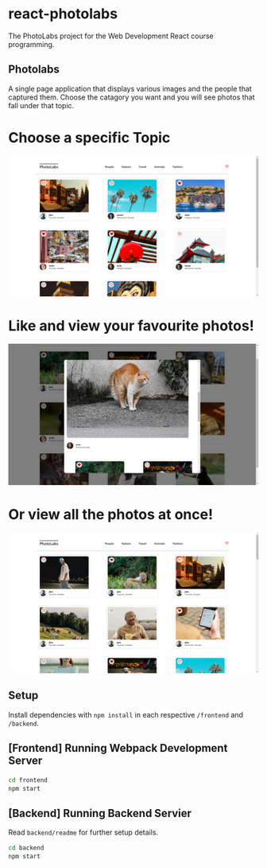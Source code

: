 # react-photolabs
The PhotoLabs project for the Web Development React course programming.

## Photolabs
A single page application that displays various images and the people that captured them.  Choose the catagory you want and you will see photos that fall under that topic.

# Choose a specific Topic

!["Choose a specific Topic"](https://github.com/YoasterToaster/photolabs/blob/main/frontend/src/assets/Tavel%20Selected.png)

# Like and view your favourite photos!

!["Like and view your favourite photos!"](https://github.com/YoasterToaster/photolabs/blob/main/frontend/src/assets/Modal%20View.png)

# Or view all the photos at once!

!["Or view all the photos at once!"](https://github.com/YoasterToaster/photolabs/blob/main/frontend/src/assets/All%20Images.png)

## Setup

Install dependencies with `npm install` in each respective `/frontend` and `/backend`.

## [Frontend] Running Webpack Development Server

```sh
cd frontend
npm start
```

## [Backend] Running Backend Servier

Read `backend/readme` for further setup details.

```sh
cd backend
npm start
```
